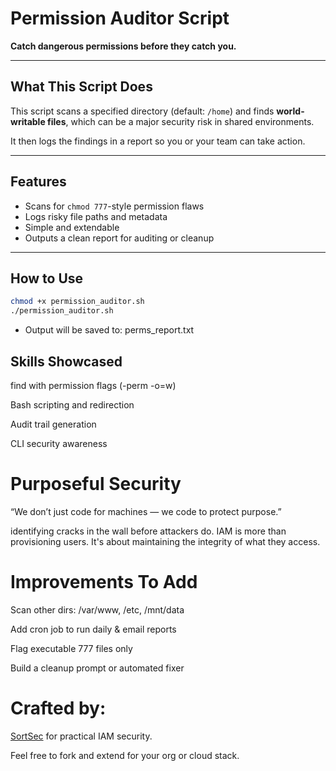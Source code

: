 #  Permission Auditor Script  
**Catch dangerous permissions before they catch you.**

---

##  What This Script Does

This script scans a specified directory (default: `/home`) and finds **world-writable files**, which can be a major security risk in shared environments.

It then logs the findings in a report so you or your team can take action.

---

##  Features

- Scans for `chmod 777`-style permission flaws
- Logs risky file paths and metadata
- Simple and extendable
- Outputs a clean report for auditing or cleanup

---

##  How to Use

```bash
chmod +x permission_auditor.sh
./permission_auditor.sh
```

* Output will be saved to: perms_report.txt

## Skills Showcased

find with permission flags (-perm -o=w)

Bash scripting and redirection

Audit trail generation

CLI security awareness


# Purposeful Security

“We don’t just code for machines — we code to protect purpose.”

identifying cracks in the wall before attackers do. IAM is more than provisioning users. It's about maintaining the integrity of what they access.


# Improvements To Add

Scan other dirs: /var/www, /etc, /mnt/data

Add cron job to run daily & email reports

Flag executable 777 files only

Build a cleanup prompt or automated fixer


# Crafted by: 
[SortSec](x.com/sortsec) for practical IAM security.

Feel free to fork and extend for your org or cloud stack.
